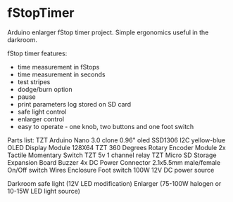 # fStopTimer
Arduino enlarger fStop timer project. Simple ergonomics useful in the darkroom.

fStop timer features:
- time measurement in fStops
- time measurement in seconds
- test stripes
- dodge/burn option
- pause
- print parameters log stored on SD card
- safe light control
- enlarger control
- easy to operate - one knob, two buttons and one foot switch

Parts list:
TZT Arduino Nano 3.0 clone
0.96" oled SSD1306 I2C yellow-blue OLED Display Module 128X64
TZT 360 Degrees Rotary Encoder Module
2x Tactile Momentary Switch
TZT 5v 1 channel relay
TZT Micro SD Storage Expansion Board
Buzzer
4x DC Power Connector 2.1x5.5mm male/female
On/Off switch
Wires
Enclosure
Foot switch
100W 12V DC power source


Darkroom safe light (12V LED modification)
Enlarger (75-100W halogen or 10-15W LED light source)